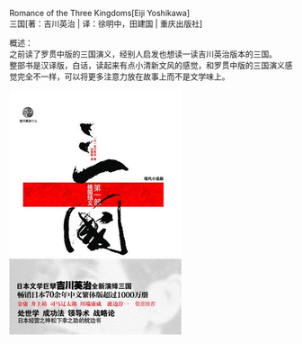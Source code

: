 Romance of the Three Kingdoms[Eiji Yoshikawa]<br>
三国[著：吉川英治 | 译：徐明中，田建国 | 重庆出版社]<br>

概述：<br>
之前读了罗贯中版的三国演义，经别人启发也想读一读吉川英治版本的三国。<br>
整部书是汉译版，白话，读起来有点小清新文风的感觉，和罗贯中版的三国演义感觉完全不一样，可以将更多注意力放在故事上而不是文学味上。<br>

![三国](/material/s6887388.jpg)<br>
